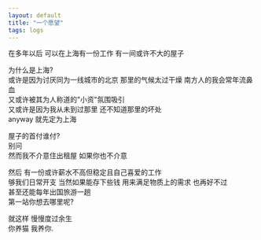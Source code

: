 ```yaml
---
layout: default
title: "一个愿望"
tags: logs
---
```


在多年以后 可以在上海有一份工作 有一间或许不大的屋子  
  
为什么是上海?  
或许是因为讨厌同为一线城市的北京 那里的气候太过干燥 南方人的我会常年流鼻血  
又或许被其为人称道的"小资"氛围吸引  
又或许是因为我从未到过那里 还不知道那里的坏处  
anyway 就先定为上海  

屋子的首付谁付?  
别问  
然而我不介意住出租屋 如果你也不介意  
  
然后 有一份或许薪水不高但稳定且自己喜爱的工作  
够我们日常开支 当然如果能存下些钱 用来满足物质上的需求 也再好不过  
甚至还能每年出国旅游一趟  
第一站你想去哪里呢?  

就这样 慢慢度过余生  
你养猫 我养你.  
